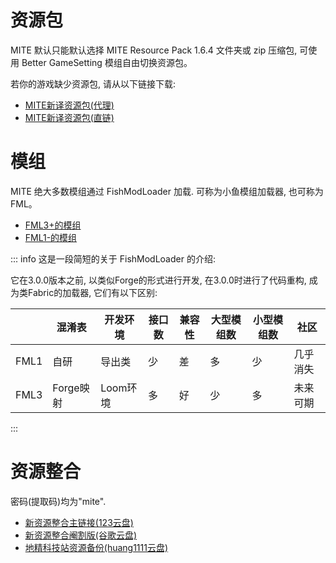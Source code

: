 # 资源包

MITE 默认只能默认选择 MITE Resource Pack 1.6.4 文件夹或 zip 压缩包, 可使用 Better GameSetting 模组自由切换资源包。

若你的游戏缺少资源包, 请从以下链接下载:

 - [MITE新译资源包(代理)](https://cdn.jsdelivr.net/gh/MinecraftIsTooEasy/minecraftistooeasy.github.io@main/files/resourcepacks/%5B16x%5DMITE%E6%96%B0%E8%AF%91%E5%8E%9F%E7%89%88%E8%B5%84%E6%BA%90%E5%8C%85.zip)
 - [MITE新译资源包(直链)](https://minecraftistooeasy.github.io/files/resourcepacks/%5B16x%5DMITE%E6%96%B0%E8%AF%91%E5%8E%9F%E7%89%88%E8%B5%84%E6%BA%90%E5%8C%85.zip)

# 模组

MITE 绝大多数模组通过 FishModLoader 加载. 可称为小鱼模组加载器, 也可称为 FML。

- [FML3+的模组](/resources/mod_download/fml3)
- [FML1-的模组](/resources/mod_download/fml1)

::: info
这是一段简短的关于 FishModLoader 的介绍:

它在3.0.0版本之前, 以类似Forge的形式进行开发, 在3.0.0时进行了代码重构, 成为类Fabric的加载器, 它们有以下区别:

|      | 混淆表     | 开发环境   | 接口数 | 兼容性 | 大型模组数 | 小型模组数 | 社区   |
| ---- | ------- | ------ | --- | --- | ----- | ----- | ---- |
| FML1 | 自研      | 导出类    | 少   | 差   | 多     | 少     | 几乎消失 |
| FML3 | Forge映射 | Loom环境 | 多   | 好   | 少     | 多     | 未来可期 |

:::

# 资源整合

密码(提取码)均为"mite".

 - [新资源整合主链接(123云盘)](https://www.123pan.com/s/ql9fjv-sNWx.html)  
 - [新资源整合阉割版(谷歌云盘)](https://drive.google.com/drive/folders/1xg9NGwlPZ9Pex_DgDq-dzzuf6wL9kfBJ?usp=sharing) 
 - [地精科技站资源备份(huang1111云盘)](https://pan.huang1111.cn/s/A68xghB)